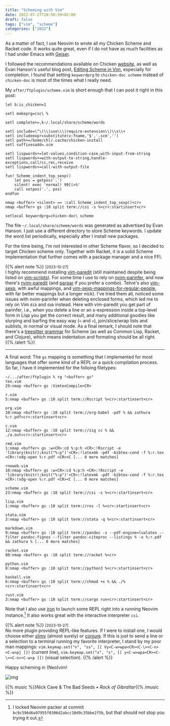 ```yaml
---
title: "Scheming with Vim"
date: 2022-07-27T20:50:59+02:00
draft: false
tags: ["vim", "scheme"]
categories: ["2022"]
---
```


As a matter of fact, I use Neovim to wrote all my Chicken Scheme and Racket code. It works quite great, even if I do not have as much facilities as I had under Emacs with [Geiser].

I followed the recommendations available on Chicken [website], as well as Evan Hanson's useful blog post, [Editing Scheme in Vim], especially for completion. I found that setting `keywordprg` to `chicken-doc scheme` instead of `chicken-doc` is most of the times what I really need.

My `after/ftplugin/scheme.vim` is short enough that I can post it right in this post:

```vim
let b:is_chicken=1

setl makeprg=csc\ %

setl complete+=,k~/.local/share/scheme/words

setl include=\^\(\\(use\\\|require-extension\\)\\s\\+
setl includeexpr=substitute(v:fname,'$','.scm','')
setl path+=/home/chl/.cache/chicken-install
setl suffixesadd=.scm

setl lispwords+=let-values,condition-case,with-input-from-string
setl lispwords+=with-output-to-string,handle-exceptions,call/cc,rec,receive
setl lispwords+=call-with-output-file

fun! Scheme_indent_top_sexp()
	let pos = getpos('.')
	silent! exec 'normal! 99[(=%'
	call setpos('.', pos)
endfun

nmap <buffer> <silent> == :call Scheme_indent_top_sexp()<cr>
nmap <buffer> gs :10 split term://csi -s %<cr>:startinsert<cr>

setlocal keywordprg=chicken-doc\ scheme
```

The file `~/.local/share/scheme/words` was generated as advertised by Evan Hanson. I just use a different directory to store Scheme keywords. I update the word list periodically, especially after I install new packages.

For the time being, I'm not interested in other Scheme flavor, so I decided to target Chicken scheme only. Together with Racket, it is a solid Scheme implementation that further comes with a package manager and a nice FFI.

{{% alert note %}}
<small>[2023-10-27]</small><br>
I highly recommend installing [vim-paredit](https://github.com/kovisoft/paredit) (still maintained despite being listed on [vim-scripts](https://github.com/vim-scripts)). For some time I use to rely on [nvim-parinfer](https://github.com/gpanders/nvim-parinfer), and now there's [nvim-paredit](https://github.com/julienvincent/nvim-paredit) (and [parpar](https://github.com/dundalek/parpar.nvim) if you prefer a combo). Tehre's also [vim-sexp](https://github.com/guns/vim-sexp), with awful mappings, and [vim-sexp-mappings-for-regular-people](https://github.com/tpope/vim-sexp-mappings-for-regular-people), with far better mappings but a longer nick). I've tried them all, noticed some issues with nvim-parinfer when deleting enclosed forms, which led me to rely on Vim `dib` and `dab` instead. Here with vim-paredit you get part of parinfer, i.e., when you delete a line or an s-expression inside a top-level form in Lisp you get the correct result, and many additional goodies like slurping and barfing the easy way (`<` and `>`), join/slice/wrap lists and sublists, in normal or visual mode. As a final remark, I should note that there's a [treesitter grammar](https://github.com/6cdh/tree-sitter-scheme) for Scheme (as well as Common Lisp, Racket, and Clojure), which means indentation and formating should be all right.
{{% /alert %}}

-----

A final word: The `gs` mapping is something that I implemented for most languages that offer some kind of a REPL or a quick compilation process. So far, I have it implemented for the folloing filetypes:

```shell
~/.../after/ftplugin % rg "<buffer> gs"
tex.vim
29:nmap <buffer> gs :VimtexCompile<CR>

r.vim
5:nmap <buffer> gs :10 split term://Rscript %<cr>:startinsert<cr>

org.vim
10:nmap <buffer> gs :10 split term://org-babel -pdf % && zathura %:r.pdf<cr>:startinsert<cr>

c.vim
12:nmap <buffer> gs :10 split term://zig cc % && ./a.out<cr>:startinsert<cr>

rmd.vim
1:nmap <buffer> gs :w<CR>:cd %:p:h <CR>:!Rscript -e 'library(knitr);knit("%:p")'<CR>:!latexmk -pdf -bibtex-cond -f %:r.tex <CR>:!xdg-open %:r.pdf <CR><C [... 0 more matches]

rnoweb.vim
10:nmap <buffer> gs :w<CR>:cd %:p:h <CR>:!Rscript -e 'library(knitr);knit("%:p")'<CR>:!latexmk -pdf -bibtex-cond -f %:r.tex <CR>:!xdg-open %:r.pdf <CR><C [... 0 more matches]

scheme.vim
23:nmap <buffer> gs :10 split term://csi -s %<cr>:startinsert<cr>

lisp.vim
1:nmap <buffer> gs :10 split term://ros -l %<cr>:startinsert<cr>

stata.vim
3:nmap <buffer> gs :10 split term://stata -q %<cr>:startinsert<cr>

markdown.vim
9:nmap <buffer> gs :10 split term://pandoc -s --pdf-engine=lualatex --filter pandoc-fignos --filter pandoc-citeproc --listings % -o %:r.pdf && zathura % [... 0 more matches]

racket.vim
80:nmap <buffer> gs :10 split term://racket %<cr>

python.vim
8:nmap <buffer> gs :10 split term://python3 %<cr>:startinsert<cr>

haskell.vim
6:nmap <buffer> gs :10 split term://chmod +x % && ./%<cr>:startinsert<cr>

rust.vim
3:nmap <buffer> gs :10 split term://cargo run<cr>:startinsert<cr>
```

Note that I also use [iron] to launch some REPL right into a running Neovim instance.[^1] It also works great with the interactive interpreter `csi`.

{{% alert note %}}
<small>[2023-10-27]</small><br>
No more plugin providing REPL-like features. If I were to install one, I would choose either [slimv](https://github.com/kovisoft/slimv) (almost surely) or [conjure](https://github.com/Olical/conjure). If this is just to send a line or a selection to a terminal running my favorite interpreter, I stand by my poor man mappings: `vim.keymap.set("n", "ss", [[ Vy<C-w>wpa<CR><C-\><C-n><C-w>pj ]])` (current line), `vim.keymap.set("x", "s", [[ y<C-w>wpa<CR><C-\><C-n><C-w>p ]])` (visual selection).
{{% /alert %}}

Happy scheming in (Neo)vim!

![img](/img/2022-07-27-21-11-59.png)

{{% music %}}Nick Cave & The Bad Seeds • _Rock of Gibraltar_{{% /music %}}

[^1]: I locked Neovim packer at commit `bc9c596d6a97955f0306d2abcc10d9c35bbe2f5b`, but that should not stop you trying it out.

[geiser]: https://www.nongnu.org/geiser/
[website]: https://wiki.call-cc.org/vim
[editing scheme in vim]: https://www.foldling.org/scheme.html#2013-01-18
[iron]: https://github.com/hkupty/iron.nvim
